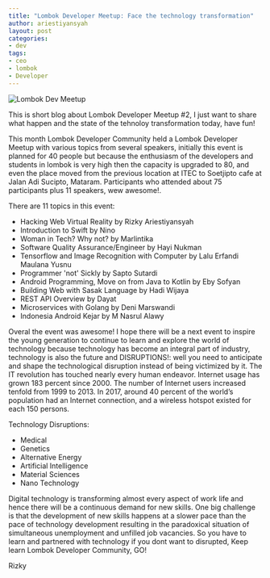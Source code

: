 ```yaml
---
title: "Lombok Developer Meetup: Face the technology transformation"
author: ariestiyansyah
layout: post
categories:
- dev
tags:
- ceo
- lombok
- Developer
---
```


![Lombok Dev Meetup](http://oonlab.com/images/lombokdev.jpg)

This is short blog about Lombok Developer Meetup #2, I just want to share what happen and the state of the tehnoloy transformation today, have fun!

This month Lombok Developer Community held a Lombok Developer Meetup with various topics from several speakers, initially this event is planned for 40 people but because the enthusiasm of the developers and students in lombok is very high then the capacity is upgraded to 80, and even the place moved from the previous location at ITEC to Soetjipto cafe at Jalan Adi Sucipto, Mataram. Participants who attended about 75 participants plus 11 speakers, wew awesome!.

There are 11 topics in this event:

- Hacking Web Virtual Reality by Rizky Ariestiyansyah
- Introduction to Swift by Nino
- Woman in Tech? Why not? by Marlintika
- Software Quality Assurance/Engineer by Hayi Nukman 
- Tensorflow and Image Recognition with Computer by Lalu Erfandi Maulana Yusnu	
- Programmer 'not' Sickly by Sapto Sutardi          	
- Android Programming, Move on from Java to Kotlin by Eby Sofyan
- Building Web with Sasak Language by Hadi Wijaya
- REST API Overview by Dayat
- Microservices with Golang by Deni Marswandi	
- Indonesia Android Kejar by M Nasrul Alawy	

Overal the event was awesome! I hope there will be a next event to inspire the young generation to continue to learn and explore the world of technology because technology has become an integral part of industry, technology is also the future and DISRUPTIONS!: well you need to anticipate and shape the technological disruption instead of being victimized by it. The IT revolution has touched nearly every human endeavor. Internet usage has grown 183 percent since 2000. The number of Internet users increased tenfold from 1999 to 2013. In 2017, around 40 percent of the world’s population had an Internet connection, and a wireless hotspot existed for each 150 persons.

Technology Disruptions:

- Medical
- Genetics
- Alternative Energy
- Artificial Intelligence 
- Material Sciences
- Nano Technology

Digital technology is transforming almost every aspect of work life and hence there will be a continuous demand for new skills. One big challenge is that the development of new skills happens at a slower pace than the pace of technology development resulting in the paradoxical situation of simultaneous unemployment and unfilled job vacancies. So you have to learn and partnered with technology if you dont want to disrupted, Keep learn Lombok Developer Community, GO!

Rizky